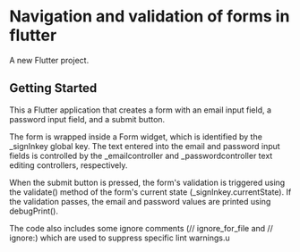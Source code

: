 # Navigation and validation of forms in flutter

A new Flutter project.

## Getting Started

This a Flutter application that creates a form with an email input field, a password input field, and a submit button.

The form is wrapped inside a Form widget, which is identified by the \_signInkey global key. The text entered into the email and password input fields is controlled by the \_emailcontroller and \_passwordcontroller text editing controllers, respectively.

When the submit button is pressed, the form's validation is triggered using the validate() method of the form's current state (\_signInkey.currentState). If the validation passes, the email and password values are printed using debugPrint().

The code also includes some ignore comments (// ignore_for_file and // ignore:) which are used to suppress specific lint warnings.u
